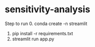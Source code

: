# sensitivity-analysis
Step to run
0. conda create -n streamlit
1. pip install -r requirements.txt
2. streamlit run app.py
